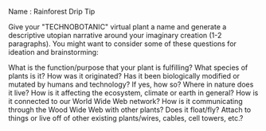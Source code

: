 Name : Rainforest Drip Tip



Give your "TECHNOBOTANIC" virtual plant a name and generate a descriptive utopian narrative around your imaginary creation (1-2 paragraphs). You might want to consider some of these questions for ideation and brainstorming:

What is the function/purpose that your plant is fulfilling?
What species of plants is it? How was it originated?
Has it been biologically modified or mutated by humans and technology? If yes, how so?
Where in nature does it live?
How is it affecting the ecosystem, climate or earth in general?
How is it connected to our World Wide Web network? How is it communicating through the Wood Wide Web with other plants?
Does it float/fly? Attach to things or live off of other existing plants/wires, cables, cell towers, etc.?
